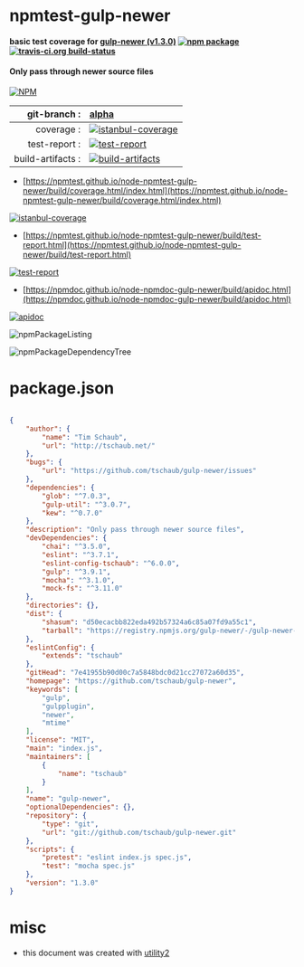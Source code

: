 # npmtest-gulp-newer

#### basic test coverage for  [gulp-newer (v1.3.0)](https://github.com/tschaub/gulp-newer)  [![npm package](https://img.shields.io/npm/v/npmtest-gulp-newer.svg?style=flat-square)](https://www.npmjs.org/package/npmtest-gulp-newer) [![travis-ci.org build-status](https://api.travis-ci.org/npmtest/node-npmtest-gulp-newer.svg)](https://travis-ci.org/npmtest/node-npmtest-gulp-newer)

#### Only pass through newer source files

[![NPM](https://nodei.co/npm/gulp-newer.png?downloads=true&downloadRank=true&stars=true)](https://www.npmjs.com/package/gulp-newer)

| git-branch : | [alpha](https://github.com/npmtest/node-npmtest-gulp-newer/tree/alpha)|
|--:|:--|
| coverage : | [![istanbul-coverage](https://npmtest.github.io/node-npmtest-gulp-newer/build/coverage.badge.svg)](https://npmtest.github.io/node-npmtest-gulp-newer/build/coverage.html/index.html)|
| test-report : | [![test-report](https://npmtest.github.io/node-npmtest-gulp-newer/build/test-report.badge.svg)](https://npmtest.github.io/node-npmtest-gulp-newer/build/test-report.html)|
| build-artifacts : | [![build-artifacts](https://npmtest.github.io/node-npmtest-gulp-newer/glyphicons_144_folder_open.png)](https://github.com/npmtest/node-npmtest-gulp-newer/tree/gh-pages/build)|

- [https://npmtest.github.io/node-npmtest-gulp-newer/build/coverage.html/index.html](https://npmtest.github.io/node-npmtest-gulp-newer/build/coverage.html/index.html)

[![istanbul-coverage](https://npmtest.github.io/node-npmtest-gulp-newer/build/screenCapture.buildCi.browser.%252Ftmp%252Fbuild%252Fcoverage.lib.html.png)](https://npmtest.github.io/node-npmtest-gulp-newer/build/coverage.html/index.html)

- [https://npmtest.github.io/node-npmtest-gulp-newer/build/test-report.html](https://npmtest.github.io/node-npmtest-gulp-newer/build/test-report.html)

[![test-report](https://npmtest.github.io/node-npmtest-gulp-newer/build/screenCapture.buildCi.browser.%252Ftmp%252Fbuild%252Ftest-report.html.png)](https://npmtest.github.io/node-npmtest-gulp-newer/build/test-report.html)

- [https://npmdoc.github.io/node-npmdoc-gulp-newer/build/apidoc.html](https://npmdoc.github.io/node-npmdoc-gulp-newer/build/apidoc.html)

[![apidoc](https://npmdoc.github.io/node-npmdoc-gulp-newer/build/screenCapture.buildCi.browser.%252Ftmp%252Fbuild%252Fapidoc.html.png)](https://npmdoc.github.io/node-npmdoc-gulp-newer/build/apidoc.html)

![npmPackageListing](https://npmtest.github.io/node-npmtest-gulp-newer/build/screenCapture.npmPackageListing.svg)

![npmPackageDependencyTree](https://npmtest.github.io/node-npmtest-gulp-newer/build/screenCapture.npmPackageDependencyTree.svg)



# package.json

```json

{
    "author": {
        "name": "Tim Schaub",
        "url": "http://tschaub.net/"
    },
    "bugs": {
        "url": "https://github.com/tschaub/gulp-newer/issues"
    },
    "dependencies": {
        "glob": "^7.0.3",
        "gulp-util": "^3.0.7",
        "kew": "^0.7.0"
    },
    "description": "Only pass through newer source files",
    "devDependencies": {
        "chai": "^3.5.0",
        "eslint": "^3.7.1",
        "eslint-config-tschaub": "^6.0.0",
        "gulp": "^3.9.1",
        "mocha": "^3.1.0",
        "mock-fs": "^3.11.0"
    },
    "directories": {},
    "dist": {
        "shasum": "d50ecacbb822eda492b57324a6c85a07fd9a55c1",
        "tarball": "https://registry.npmjs.org/gulp-newer/-/gulp-newer-1.3.0.tgz"
    },
    "eslintConfig": {
        "extends": "tschaub"
    },
    "gitHead": "7e41955b90d00c7a5848bdc0d21cc27072a60d35",
    "homepage": "https://github.com/tschaub/gulp-newer",
    "keywords": [
        "gulp",
        "gulpplugin",
        "newer",
        "mtime"
    ],
    "license": "MIT",
    "main": "index.js",
    "maintainers": [
        {
            "name": "tschaub"
        }
    ],
    "name": "gulp-newer",
    "optionalDependencies": {},
    "repository": {
        "type": "git",
        "url": "git://github.com/tschaub/gulp-newer.git"
    },
    "scripts": {
        "pretest": "eslint index.js spec.js",
        "test": "mocha spec.js"
    },
    "version": "1.3.0"
}
```



# misc
- this document was created with [utility2](https://github.com/kaizhu256/node-utility2)
